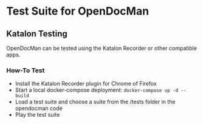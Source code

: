 # Test Suite for OpenDocMan

## Katalon Testing

OpenDocMan can be tested using the Katalon Recorder or other compatible apps.

### How-To Test

* Install the Katalon Recorder plugin for Chrome of Firefox
* Start a local docker-compose deployment:
  `docker-compose up -d --build`
* Load a test suite and choose a suite from the /tests folder in the opendocman code
* Play the test suite
